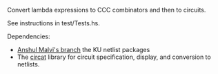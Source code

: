 Convert lambda expressions to CCC combinators and then to circuits.

See instructions in test/Tests.hs.

Dependencies:

*   [Anshul Malvi's branch](https://github.com/ku-fpg/netlist) the KU netlist packages
*   The [circat](https://github.com/conal/circat) library for circuit specification, display, and conversion to netlists.
